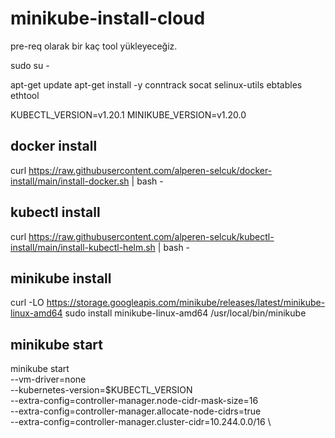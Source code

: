 # minikube-install-cloud

pre-req olarak bir kaç tool yükleyeceğiz.

sudo su -

apt-get update
apt-get install -y conntrack socat selinux-utils ebtables ethtool

KUBECTL_VERSION=v1.20.1
MINIKUBE_VERSION=v1.20.0

## docker install

curl https://raw.githubusercontent.com/alperen-selcuk/docker-install/main/install-docker.sh | bash -

## kubectl install

curl https://raw.githubusercontent.com/alperen-selcuk/kubectl-install/main/install-kubectl-helm.sh | bash -

## minikube install

curl -LO https://storage.googleapis.com/minikube/releases/latest/minikube-linux-amd64
sudo install minikube-linux-amd64 /usr/local/bin/minikube

## minikube start

minikube start \
--vm-driver=none \
--kubernetes-version=$KUBECTL_VERSION \
--extra-config=controller-manager.node-cidr-mask-size=16 \
--extra-config=controller-manager.allocate-node-cidrs=true \
--extra-config=controller-manager.cluster-cidr=10.244.0.0/16 \
